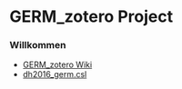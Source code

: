 # GERM_zotero Project
### Willkommen

* <a href="../GERM_zotero/wiki">GERM_zotero Wiki</a>
* <a href="/GERM_zotero/code">dh2016_germ.csl</a>
